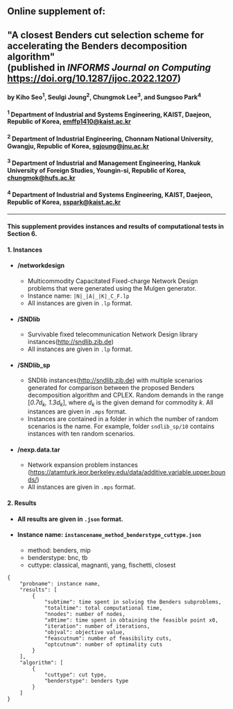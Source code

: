 ## Online supplement of: 


## "A closest Benders cut selection scheme for accelerating the Benders decomposition algorithm" <br>(published in *INFORMS Journal on Computing* https://doi.org/10.1287/ijoc.2022.1207)


#### by Kiho Seo<sup>1</sup>, Seulgi Joung<sup>2</sup>, Chungmok Lee<sup>3</sup>, and Sungsoo Park<sup>4</sup>

#### <sup>1</sup> Department of Industrial and Systems Engineering, KAIST, Daejeon, Republic of Korea, emffp1410@kaist.ac.kr

#### <sup>2</sup> Department of Industrial Engineering, Chonnam National University, Gwangju, Republic of Korea, sgjoung@jnu.ac.kr

#### <sup>3</sup> Department of Industrial and Management Engineering, Hankuk University of Foreign Studies, Youngin-si, Republic of Korea, chungmok@hufs.ac.kr

#### <sup>4</sup> Department of Industrial and Systems Engineering, KAIST, Daejeon, Republic of Korea, sspark@kaist.ac.kr

------------------------------------------------------------------------

#### This supplement provides instances and results of computational tests in Section 6. 

#### 1. Instances
+ #### /networkdesign
  + Multicommodity Capacitated Fixed-charge Network Design problems that were generated using the Mulgen generator.
  + Instance name: `|N|_|A|_|K|_C_F.lp`
  + All instances are given in `.lp` format.
+ #### /SNDlib
  + Survivable fixed telecommunication Network Design library instances(http://sndlib.zib.de)
  + All instances are given in `.lp` format.
+ #### /SNDlib_sp
  + SNDlib instances(http://sndlib.zib.de) with multiple scenarios generated for comparison between the proposed Benders decomposition algorithm and CPLEX. Random demands in the range [*0.7d<sub>k</sub>, 1.3d<sub>k</sub>*], where *d<sub>k</sub>* is the given demand for commodity *k*. All instances are given in `.mps` format.
  + Instances are contained in a folder in which the number of random scenarios is the name. For example, folder `sndlib_sp/10` contains instances with ten random scenarios.
+ #### /nexp.data.tar
  + Network expansion problem instances (https://atamturk.ieor.berkeley.edu/data/additive.variable.upper.bounds/)
  + All instances are given in `.mps` format.

#### 2. Results

+ #### All results are given in `.json` format.
+ #### Instance name: `instancename_method_benderstype_cuttype.json`
  + method: benders, mip
  + benderstype: bnc, tb
  + cuttype: classical, magnanti, yang, fischetti, closest

```jsonc
{
	"probname": instance name,
	"results": [
		{
			"subtime": time spent in solving the Benders subproblems,
			"totaltime": total computational time,
			"nnodes": number of nodes,
			"x0time": time spent in obtaining the feasible point x0,
			"iteration": number of iterations,
			"objval": objective value,
			"feascutnum": number of feasibility cuts,
			"optcutnum": number of optimality cuts
		}
	],
	"algorithm": [
		{
			"cuttype": cut type,
			"benderstype": benders type
		}
	]
}
```

